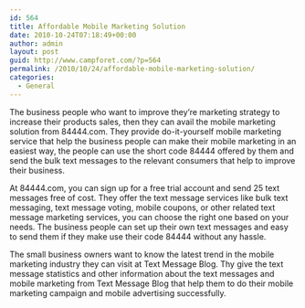 ```yaml
---
id: 564
title: Affordable Mobile Marketing Solution
date: 2010-10-24T07:18:49+00:00
author: admin
layout: post
guid: http://www.campforet.com/?p=564
permalink: /2010/10/24/affordable-mobile-marketing-solution/
categories:
  - General
---
```

The business people who want to improve they&#8217;re marketing strategy to increase their products sales, then they can avail the mobile marketing solution from 84444.com. They provide do-it-yourself mobile marketing service that help the business people can make their mobile marketing in an easiest way, the people can use the short code 84444 offered by them and send the bulk text messages to the relevant consumers that help to improve their business.

At 84444.com, you can sign up for a free trial account and send 25 text messages free of cost. They offer the text message services like bulk text messaging, text message voting, mobile coupons, or other related text message marketing services, you can choose the right one based on your needs. The business people can set up their own text messages and easy to send them if they make use their code 84444 without any hassle.

The small business owners want to know the latest trend in the mobile marketing industry they can visit at Text Message Blog. Thy give the text message statistics and other information about the text messages and mobile marketing from Text Message Blog that help them to do their mobile marketing campaign and mobile advertising successfully.